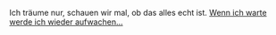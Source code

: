 Ich träume nur, schauen wir mal, ob das alles echt ist. 
[Wenn ich warte werde ich wieder aufwachen...](../abwarten/abwarten.md)
